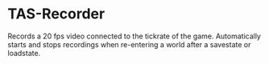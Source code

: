 # TAS-Recorder
Records a 20 fps video connected to the tickrate of the game. Automatically starts and stops recordings when re-entering a world after a savestate or loadstate.
